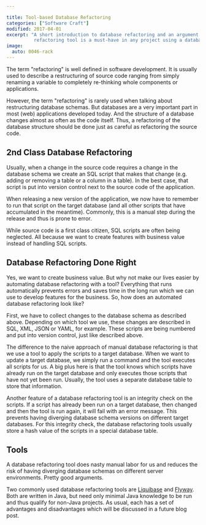 ```yaml
---

title: Tool-based Database Refactoring
categories: ["Software Craft"]
modified: 2017-04-01
excerpt: "A short introduction to database refactoring and an argument why a database 
          refactoring tool is a must-have in any project using a database with a schema."
image:
  auto: 0046-rack
---
```




The term "refactoring" is well defined in software development. It is usually used
to describe a restructuring of source code ranging from simply renaming a variable
to completely re-thinking whole components or applications.

However, the term "refactoring" is rarely used when talking about restructuring database
schemas. But databases are a very important part in most (web) applications
developed today. And the structure of a database changes almost as often as
the code itself. Thus, a refactoring of the database structure should be done just as careful
as refactoring the source code.

## 2nd Class Database Refactoring
Usually, when a change in the source code requires a change in the database schema
we create an SQL script that makes that change (e.g. adding or removing a table
or a column in a table). In the best case, that script is put into version control
next to the source code of the application. 

When releasing a new version of the application, we now have to remember to 
run that script on the target database (and all other scripts that have accumulated
in the meantime). Commonly, this is a manual step during the release and thus is
prone to error. 

While source code is a first class citizen, SQL scripts are often
being neglected. All because we want to create features with business value
instead of handling SQL scripts.

## Database Refactoring Done Right
Yes, we want to create business value. But why not make our lives easier by
automating database refactoring with a tool? Everything that runs automatically
prevents errors and saves time in the long run which we can use to develop
features for the business. So, how does an automated database refactoring
look like?

First, we have to collect changes to the database schema as described above.
Depending on which tool we use, these changes are described in SQL, XML, JSON or
YAML, for example. These scripts are being numbered and put into version 
control, just like described above. 

The difference to the naive approach of manual database refactoring is that
we use a tool to apply the scripts to a target database. When we want to
update a target database, we simply run a command and the tool executes
all scripts for us. A big plus here is that the tool knows which scripts
have already run on the target database and only executes those scripts that
have not yet been run. Usually, the tool uses a separate database table to
store that information.

Another feature of a database refactoring tool is an integrity check on the
scripts. If a script has already been run on a target database, then changed
and then the tool is run again, it will fail with an error message. This
prevents having diverging database schema versions on different target databases.
For this integrity check, the database refactoring tools usually store a
hash value of the scripts in a special database table.

## Tools
A database refactoring tool does nasty manual labor for us and reduces the risk
of having diverging database schemas on different server environments. Pretty good
arguments. 

Two commonly used database refactoring tools are [Liquibase](http://www.liquibase.org/) 
and [Flyway](https://flywaydb.org/). Both
are written in Java, but need only minimal Java knowledge to be run and thus
qualify for non-Java projects. As usual, each has a set of advantages and 
disadvantages which will be discussed in a future blog post.





